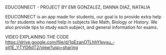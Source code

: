 EDUCONNECT - PROJECT BY EMI GONZALEZ, DANNA DIAZ, NATALIA

EDUCONNECT is an app made for students, our goal is to provide extra help to for students who need help in subjects like Math, Biology or History. We also provide tips to study each subject, and general information for exams.

VIDEO EXPLAINING THE CODE
https://drive.google.com/file/d/1qEzanOTLhhYIpysu_-sit1E_YTYD6dT2/view?usp=sharing




